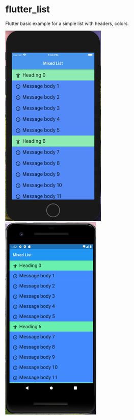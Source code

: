 # flutter_list

Flutter basic example for a simple list with headers, colors.

<img src="/images/ios.png" width="300" />   <img src="/images/android.png" width="285" />

